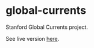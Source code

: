 # global-currents
Stanford Global Currents project.

See live version [here](https://stanford.edu/~efisch17/cgi-bin/globalcurrents/).
